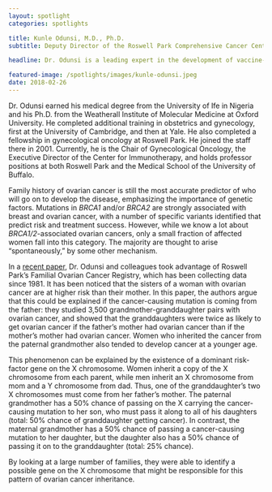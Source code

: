 ```yaml
---
layout: spotlight
categories: spotlights

title: Kunle Odunsi, M.D., Ph.D.
subtitle: Deputy Director of the Roswell Park Comprehensive Cancer Center (University of Buffalo)

headline: Dr. Odunsi is a leading expert in the development of vaccine-based treatments for gynecologic cancers (e.g., cervical and ovarian cancers).

featured-image: /spotlights/images/kunle-odunsi.jpeg
date: 2018-02-26
---
```


Dr. Odunsi earned his medical degree from the University of Ife in Nigeria and his Ph.D. from the Weatherall Institute of Molecular Medicine at Oxford University. He completed additional training in obstetrics and gynecology, first at the University of Cambridge, and then at Yale. He also completed a fellowship in gynecological oncology at Roswell Park. He joined the staff there in 2001. Currently, he is the Chair of Gynecological Oncology, the Executive Director of the Center for Immunotherapy, and holds professor positions at both Roswell Park and the Medical School of the University of Buffalo.

Family history of ovarian cancer is still the most accurate predictor of who will go on to develop the disease, emphasizing the importance of genetic factors. Mutations in <i>BRCA1</i> and/or <i>BRCA2</i> are strongly associated with breast and ovarian cancer, with a number of specific variants identified that predict risk and treatment success. However, while we know a lot about <i>BRCA1/2</i>-associated ovarian cancers, only a small fraction of affected women fall into this category. The majority are thought to arise “spontaneously,” by some other mechanism.

In a <a class="light-bg" href="https://doi.org/10.1371/journal.pgen.1007194" target="_blank" rel="noopener noreferrer">recent paper</a>, Dr. Odunsi and colleagues took advantage of Roswell Park’s Familial Ovarian Cancer Registry, which has been collecting data since 1981. It has been noticed that the sisters of a woman with ovarian cancer are at higher risk than their mother. In this paper, the authors argue that this could be explained if the cancer-causing mutation is coming from the father: they studied 3,500 grandmother-granddaughter pairs with ovarian cancer, and showed that the granddaughters were twice as likely to get ovarian cancer if the father’s mother had ovarian cancer than if the mother’s mother had ovarian cancer. Women who inherited the cancer from the paternal grandmother also tended to develop cancer at a younger age.

This phenomenon can be explained by the existence of a dominant risk-factor gene on the X chromosome. Women inherit a copy of the X chromosome from each parent, while men inherit an X chromosome from mom and a Y chromosome from dad. Thus, one of the granddaughter’s two X chromosomes must come from her father’s mother. The paternal grandmother has a 50% chance of passing on the X carrying the cancer-causing mutation to her son, who must pass it along to all of his daughters (total: 50% chance of granddaughter getting cancer). In contrast, the maternal grandmother has a 50% chance of passing a cancer-causing mutation to her daughter, but the daughter also has a 50% chance of passing it on to the granddaughter (total: 25% chance).

By looking at a large number of families, they were able to identify a possible gene on the X chromosome that might be responsible for this pattern of ovarian cancer inheritance.